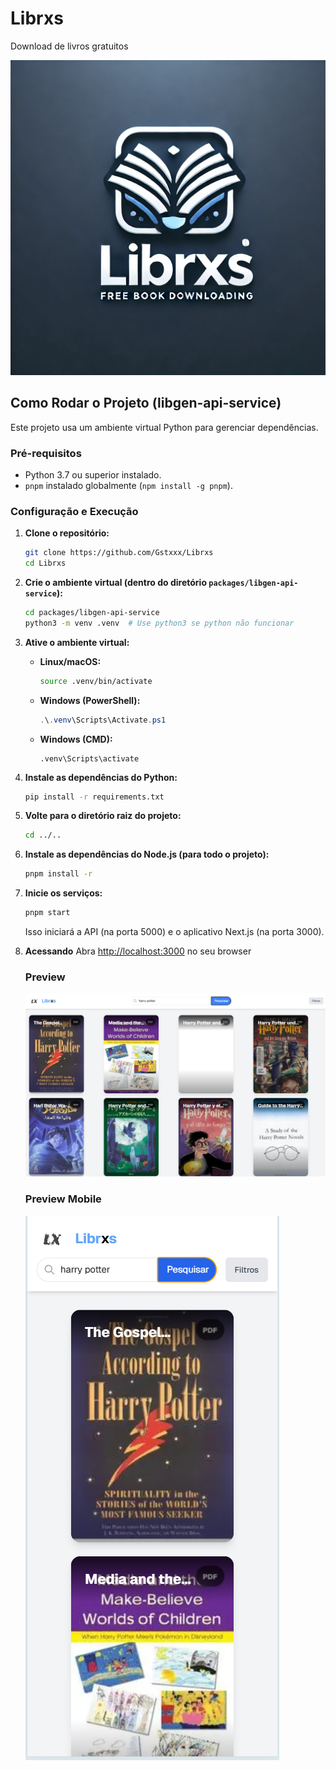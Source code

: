 # Librxs

Download de livros gratuitos


![logo](./logo.png)   
    
## Como Rodar o Projeto (libgen-api-service)

Este projeto usa um ambiente virtual Python para gerenciar dependências.

### Pré-requisitos

*   Python 3.7 ou superior instalado.
*   `pnpm` instalado globalmente (`npm install -g pnpm`).

### Configuração e Execução

1.  **Clone o repositório:**

    ```bash
    git clone https://github.com/Gstxxx/Librxs
    cd Librxs
    ```


2.  **Crie o ambiente virtual (dentro do diretório `packages/libgen-api-service`):**

    ```bash
    cd packages/libgen-api-service
    python3 -m venv .venv  # Use python3 se python não funcionar
    ```

3.  **Ative o ambiente virtual:**

    *   **Linux/macOS:**

        ```bash
        source .venv/bin/activate
        ```

    *   **Windows (PowerShell):**

        ```powershell
        .\.venv\Scripts\Activate.ps1
        ```
    * **Windows (CMD):**
        ```
        .venv\Scripts\activate
        ```

4.  **Instale as dependências do Python:**

    ```bash
    pip install -r requirements.txt
    ```

5.  **Volte para o diretório raiz do projeto:**

    ```bash
    cd ../..
    ```

6.  **Instale as dependências do Node.js (para todo o projeto):**

    ```bash
    pnpm install -r
    ```

7.  **Inicie os serviços:**

    ```bash
    pnpm start
    ```

    Isso iniciará a API (na porta 5000) e o aplicativo Next.js (na porta 3000).

8.  **Acessando**
    Abra [http://localhost:3000](http://localhost:3000) no seu browser


    ### Preview

    ![Preview](./preview.png)   

    ### Preview Mobile
    ![Preview](./preview_mobile.png)

